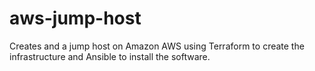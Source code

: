 # aws-jump-host

Creates and a jump host on Amazon AWS using Terraform to create the infrastructure and Ansible to install the software.
